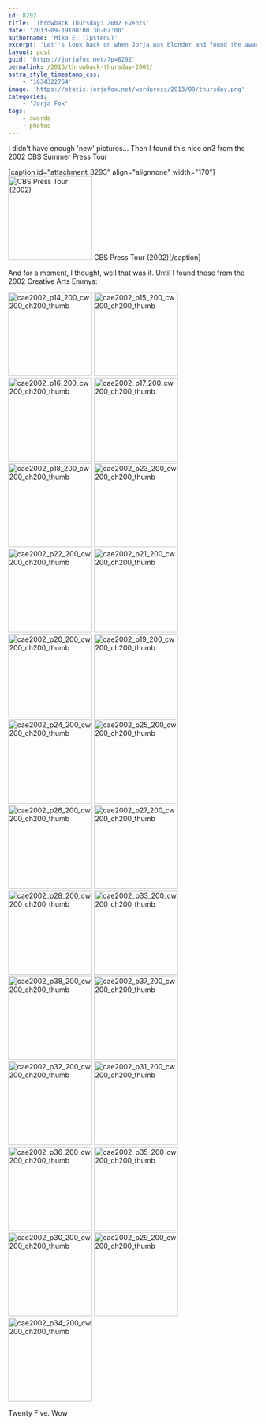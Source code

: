 ```yaml
---
id: 8292
title: 'Throwback Thursday: 2002 Events'
date: '2013-09-19T08:00:30-07:00'
authorname: 'Mika E. (Ipstenu)'
excerpt: 'Let''s look back on when Jorja was blonder and found the awards a little amusing.'
layout: post
guid: 'https://jorjafox.net/?p=8292'
permalink: /2013/throwback-thursday-2002/
astra_style_timestamp_css:
    - '1634322754'
image: 'https://static.jorjafox.net/wordpress/2013/09/thursday.png'
categories:
    - 'Jorja Fox'
tags:
    - awards
    - photos
---
```


I didn't have enough 'new' pictures... Then I found this nice on3 from the 2002 CBS Summer Press Tour

[caption id="attachment_8293" align="alignnone" width="170"]<a href="https://jorjafox.net/gallery/pub/csi/20020716-cbstour/cbspresstour2002_11.jpg"><img class="size-full wp-image-8293" alt="CBS Press Tour (2002)" src="//static.jorjafox.net/wordpress/2013/09/cbspresstour2002_11_200_cw200_ch200_thumb.jpg" width="170" height="170" /></a> CBS Press Tour (2002)[/caption]

And for a moment, I thought, well that was it. Until I found these from the 2002 Creative Arts Emmys:

<a href="https://jorjafox.net/gallery/awards/pub/20020916-cae/cae2002_p14.jpg"><img class="alignnone size-full wp-image-8294" alt="cae2002_p14_200_cw200_ch200_thumb" src="//static.jorjafox.net/wordpress/2013/09/cae2002_p14_200_cw200_ch200_thumb.jpg" width="170" height="170" /></a> <a href="https://jorjafox.net/gallery/awards/pub/20020916-cae/cae2002_p15.jpg"><img class="alignnone size-full wp-image-8295" alt="cae2002_p15_200_cw200_ch200_thumb" src="//static.jorjafox.net/wordpress/2013/09/cae2002_p15_200_cw200_ch200_thumb.jpg" width="170" height="170" /></a> <a href="https://jorjafox.net/gallery/awards/pub/20020916-cae/cae2002_p16.jpg"><img class="alignnone size-full wp-image-8296" alt="cae2002_p16_200_cw200_ch200_thumb" src="//static.jorjafox.net/wordpress/2013/09/cae2002_p16_200_cw200_ch200_thumb.jpg" width="170" height="170" /></a> <a href="https://jorjafox.net/gallery/awards/pub/20020916-cae/cae2002_p17.jpg"><img class="alignnone size-full wp-image-8297" alt="cae2002_p17_200_cw200_ch200_thumb" src="//static.jorjafox.net/wordpress/2013/09/cae2002_p17_200_cw200_ch200_thumb.jpg" width="170" height="170" /></a> <a href="https://jorjafox.net/gallery/awards/pub/20020916-cae/cae2002_p18.jpg"><img class="alignnone size-full wp-image-8298" alt="cae2002_p18_200_cw200_ch200_thumb" src="//static.jorjafox.net/wordpress/2013/09/cae2002_p18_200_cw200_ch200_thumb.jpg" width="170" height="170" /></a> <a href="https://jorjafox.net/gallery/awards/pub/20020916-cae/cae2002_p23.jpg"><img class="alignnone size-full wp-image-8303" alt="cae2002_p23_200_cw200_ch200_thumb" src="//static.jorjafox.net/wordpress/2013/09/cae2002_p23_200_cw200_ch200_thumb.jpg" width="170" height="170" /></a> <a href="https://jorjafox.net/gallery/awards/pub/20020916-cae/cae2002_p22.jpg"><img class="alignnone size-full wp-image-8302" alt="cae2002_p22_200_cw200_ch200_thumb" src="//static.jorjafox.net/wordpress/2013/09/cae2002_p22_200_cw200_ch200_thumb.jpg" width="170" height="170" /></a> <a href="https://jorjafox.net/gallery/awards/pub/20020916-cae/cae2002_p21.jpg"><img class="alignnone size-full wp-image-8301" alt="cae2002_p21_200_cw200_ch200_thumb" src="//static.jorjafox.net/wordpress/2013/09/cae2002_p21_200_cw200_ch200_thumb.jpg" width="170" height="170" /></a> <a href="https://jorjafox.net/gallery/awards/pub/20020916-cae/cae2002_p20.jpg"><img class="alignnone size-full wp-image-8300" alt="cae2002_p20_200_cw200_ch200_thumb" src="//static.jorjafox.net/wordpress/2013/09/cae2002_p20_200_cw200_ch200_thumb.jpg" width="170" height="170" /></a> <a href="https://jorjafox.net/gallery/awards/pub/20020916-cae/cae2002_p19.jpg"><img class="alignnone size-full wp-image-8299" alt="cae2002_p19_200_cw200_ch200_thumb" src="//static.jorjafox.net/wordpress/2013/09/cae2002_p19_200_cw200_ch200_thumb.jpg" width="170" height="170" /></a> <a href="https://jorjafox.net/gallery/awards/pub/20020916-cae/cae2002_p24.jpg"><img class="alignnone size-full wp-image-8304" alt="cae2002_p24_200_cw200_ch200_thumb" src="//static.jorjafox.net/wordpress/2013/09/cae2002_p24_200_cw200_ch200_thumb.jpg" width="170" height="170" /></a> <a href="https://jorjafox.net/gallery/awards/pub/20020916-cae/cae2002_p25.jpg"><img class="alignnone size-full wp-image-8305" alt="cae2002_p25_200_cw200_ch200_thumb" src="//static.jorjafox.net/wordpress/2013/09/cae2002_p25_200_cw200_ch200_thumb.jpg" width="170" height="170" /></a> <a href="https://jorjafox.net/gallery/awards/pub/20020916-cae/cae2002_p26.jpg"><img class="alignnone size-full wp-image-8306" alt="cae2002_p26_200_cw200_ch200_thumb" src="//static.jorjafox.net/wordpress/2013/09/cae2002_p26_200_cw200_ch200_thumb.jpg" width="170" height="170" /></a> <a href="https://jorjafox.net/gallery/awards/pub/20020916-cae/cae2002_p27.jpg"><img class="alignnone size-full wp-image-8307" alt="cae2002_p27_200_cw200_ch200_thumb" src="//static.jorjafox.net/wordpress/2013/09/cae2002_p27_200_cw200_ch200_thumb.jpg" width="170" height="170" /></a> <a href="https://jorjafox.net/gallery/awards/pub/20020916-cae/cae2002_p28.jpg"><img class="alignnone size-full wp-image-8308" alt="cae2002_p28_200_cw200_ch200_thumb" src="//static.jorjafox.net/wordpress/2013/09/cae2002_p28_200_cw200_ch200_thumb.jpg" width="170" height="170" /></a> <a href="https://jorjafox.net/gallery/awards/pub/20020916-cae/cae2002_p33.jpg"><img class="alignnone size-full wp-image-8313" alt="cae2002_p33_200_cw200_ch200_thumb" src="//static.jorjafox.net/wordpress/2013/09/cae2002_p33_200_cw200_ch200_thumb.jpg" width="170" height="170" /></a> <a href="https://jorjafox.net/gallery/awards/pub/20020916-cae/cae2002_p38.jpg"><img class="alignnone size-full wp-image-8318" alt="cae2002_p38_200_cw200_ch200_thumb" src="//static.jorjafox.net/wordpress/2013/09/cae2002_p38_200_cw200_ch200_thumb.jpg" width="170" height="170" /></a> <a href="https://jorjafox.net/gallery/awards/pub/20020916-cae/cae2002_p37.jpg"><img class="alignnone size-full wp-image-8317" alt="cae2002_p37_200_cw200_ch200_thumb" src="//static.jorjafox.net/wordpress/2013/09/cae2002_p37_200_cw200_ch200_thumb.jpg" width="170" height="170" /></a> <a href="https://jorjafox.net/gallery/awards/pub/20020916-cae/cae2002_p32.jpg"><img class="alignnone size-full wp-image-8312" alt="cae2002_p32_200_cw200_ch200_thumb" src="//static.jorjafox.net/wordpress/2013/09/cae2002_p32_200_cw200_ch200_thumb.jpg" width="170" height="170" /></a> <a href="https://jorjafox.net/gallery/awards/pub/20020916-cae/cae2002_p31.jpg"><img class="alignnone size-full wp-image-8311" alt="cae2002_p31_200_cw200_ch200_thumb" src="//static.jorjafox.net/wordpress/2013/09/cae2002_p31_200_cw200_ch200_thumb.jpg" width="170" height="170" /></a> <a href="https://jorjafox.net/gallery/awards/pub/20020916-cae/cae2002_p36.jpg"><img class="alignnone size-full wp-image-8316" alt="cae2002_p36_200_cw200_ch200_thumb" src="//static.jorjafox.net/wordpress/2013/09/cae2002_p36_200_cw200_ch200_thumb.jpg" width="170" height="170" /></a> <a href="https://jorjafox.net/gallery/awards/pub/20020916-cae/cae2002_p35.jpg"><img class="alignnone size-full wp-image-8315" alt="cae2002_p35_200_cw200_ch200_thumb" src="//static.jorjafox.net/wordpress/2013/09/cae2002_p35_200_cw200_ch200_thumb.jpg" width="170" height="170" /></a> <a href="https://jorjafox.net/gallery/awards/pub/20020916-cae/cae2002_p30.jpg"><img class="alignnone size-full wp-image-8310" alt="cae2002_p30_200_cw200_ch200_thumb" src="//static.jorjafox.net/wordpress/2013/09/cae2002_p30_200_cw200_ch200_thumb.jpg" width="170" height="170" /></a> <a href="https://jorjafox.net/gallery/awards/pub/20020916-cae/cae2002_p29.jpg"><img class="alignnone size-full wp-image-8309" alt="cae2002_p29_200_cw200_ch200_thumb" src="//static.jorjafox.net/wordpress/2013/09/cae2002_p29_200_cw200_ch200_thumb.jpg" width="170" height="170" /></a> <a href="https://jorjafox.net/gallery/awards/pub/20020916-cae/cae2002_p34.jpg"><img class="alignnone size-full wp-image-8314" alt="cae2002_p34_200_cw200_ch200_thumb" src="//static.jorjafox.net/wordpress/2013/09/cae2002_p34_200_cw200_ch200_thumb.jpg" width="170" height="170" /></a>

Twenty Five. Wow
